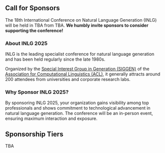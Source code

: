 ## Call for Sponsors

The 18th International Conference on Natural Language Generation (INLG) will be held in TBA from TBA.
**We humbly invite sponsors to consider supporting the conference!**

### About INLG 2025

INLG is the leading specialist conference for natural language generation and has been held regularly since the late 1980s.

Organized by the [Special Interest Group in Generation (SIGGEN)](https://aclweb.org/aclwiki/SIGGEN) of the [Association for Computational Linguistics (ACL)](https://www.aclweb.org/portal/), it generally attracts around 200 attendees from universities and corporate research labs.

### Why Sponsor INLG 2025?

By sponsoring INLG 2025, your organization gains visibility among top professionals and shows commitment to technological advancement in natural language generation.
The conference will be an in-person event, ensuring maximum interaction and exposure.

## Sponsorship Tiers

TBA
<!-- 
For this event, we offer three one sponsor packages:

**<span style="color: red;"><b>Applications for Gold and Silver Sponsorships are now closed.</b></span>**

### Bronze Sponsorship - $500

- Sponsor's logo displayed on INLG website, in the official program, and on slides during the conference (**_small_** size)
- Featured in emails and social media posts about sponsors
- Opportunity to include brochure and novelties in the conference bags

### <s>Silver Sponsorship - $1,200</s>

 Thank you. Sold out!

- <s>All Bronze benefits, with sponsor's logo displayed at **_medium_** size</s>
- <s>A complimentary registration for the main conference and workshop, along with invitations to the banquet, reception, and lunch</s>
- <s>Opportunity to showcase a poster panel with an optional desk</s>

### <s>Gold Sponsorship - $2,500</s> 

Thank you. Sold out!

- <s>All Silver benefits, with sponsor's logo displayed at **_large_** size</s>
- <s>An additional complimentary registration for the main conference and workshop, along with invitations to the banquet, reception, and lunch</s>
- <s>Opportunity to showcase additional poster panel (two panels in total) with a bigger (2x) optional desk</s>
- <s>Sponsor's logo displayed on the hanging banner</s>

> 📝 _Note: For Silver and Gold sponsorship, we may close the sponsorship recruitment at any time due to limited venue space._

---

To explore sponsorship opportunities, please contact us directly at **<a href="mailto:M-INLG2024-sponsor-ml@aist.go.jp">M-INLG2024-sponsor-ml@aist.go.jp</a>**.

-->